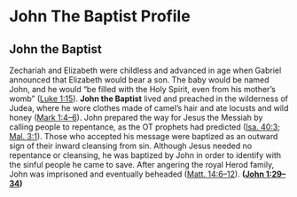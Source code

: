 # John The Baptist Profile

## John the Baptist

Zechariah and Elizabeth were childless and advanced in age when Gabriel announced that Elizabeth would bear a son. The baby would be named John, and he would “be filled with the Holy Spirit, even from his mother’s womb” ([Luke 1:15](https://www.esv.org/Luke+1%3A15/)). **John the Baptist** lived and preached in the wilderness of Judea, where he wore clothes made of camel’s hair and ate locusts and wild honey ([Mark 1:4–6](https://www.esv.org/Mark+1%3A4%E2%80%936/)). John prepared the way for Jesus the Messiah by calling people to repentance, as the OT prophets had predicted ([Isa. 40:3](https://www.esv.org/Isaiah+40%3A3/); [Mal. 3:1](https://www.esv.org/Malachi+3%3A1/)). Those who accepted his message were baptized as an outward sign of their inward cleansing from sin. Although Jesus needed no repentance or cleansing, he was baptized by John in order to identify with the sinful people he came to save. After angering the royal Herod family, John was imprisoned and eventually beheaded ([Matt. 14:6–12](https://www.esv.org/Matthew+14%3A6%E2%80%9312/)). **([John 1:29–34](https://www.esv.org/John+1%3A29%E2%80%9334/))**

